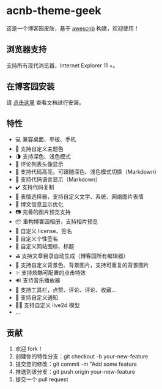 # acnb-theme-geek

这是一个博客园皮肤，基于 [awescnb](https://github.com/awescnb/) 构建，欢迎使用！

## 浏览器支持

支持所有现代浏览器，Internet Explorer 11 +。

## 在博客园安装

请 [点击这里](https://www.yuque.com/awescnb) 查看文档进行安装。

## 特性

- 💻 兼容桌面、平板、手机
- 🎨 支持自定义主题色
- 🌗 支持深色、浅色模式
- 🥽 评论列表头像显示
- 🎊 支持代码高亮，可跟随深色、浅色模式切换（Markdown）
- 💬 支持代码语言显示（Markdown）
- ✔️ 支持代码复制
- 🥳 表情选择器，支持自定义文字、系统、网络图片表情
- 📑 博文信息显示优化
- 📷 完善的图片预览支持
- 📦 重构博客园相册，支持相片预览
- 🔐 自定义 license、签名
- 🌄 自定义个性签名
- 🔮 自定义网站图标、标题
- ⛳ 支持文章目录自动生成（博客园所有编辑器）
- 🎏 支持自定义背景色、背景图片，支持可重复的背景图片
- ✨ 支持炫酷可配置的点击特效
- 🔊 支持音乐播放器
- 🔨 支持工具栏，点赞、评论、评论、收藏...
- 🔔 支持自定义通知
- 🧚‍♂️ 支持自定义 live2d 模型
- ...

## 贡献

1. 欢迎 fork！
2. 创建你的特性分支：git checkout -b your-new-feature
3. 提交您的修改：git commit -m "Add some feature
4. 推送到该分支：git push origin your-new-feature
5. 提交一个 pull request
